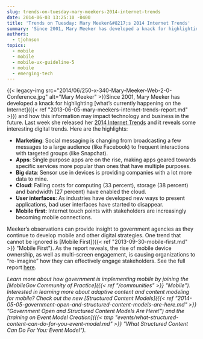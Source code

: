 ```yaml
---
slug: trends-on-tuesday-mary-meekers-2014-internet-trends
date: 2014-06-03 13:25:10 -0400
title: 'Trends on Tuesday: Mary Meeker&#8217;s 2014 Internet Trends'
summary: 'Since 2001, Mary Meeker has developed a knack for highlighting what’s currently happening on the Internet and how this information may impact technology and business in the future. Last week she released her 2014 Internet Trends and it reveals some interesting digital trends. Here are the highlights: Marketing: Social messaging is changing'
authors:
  - tjohnson
topics:
  - mobile
  - mobile
  - mobile-ux-guideline-5
  - mobile
  - emerging-tech
---
```


{{< legacy-img src="2014/06/250-x-340-Mary-Meeker-Web-2-0-Conference.jpg" alt="Mary Meeker" >}}Since 2001, Mary Meeker has developed a knack for highlighting [what’s currently happening on the Internet]({{< ref "2013-06-05-mary-meekers-internet-trends-report.md" >}}) and how this information may impact technology and business in the future. Last week she released her [2014 Internet Trends](http://www.kpcb.com/internet-trends) and it reveals some interesting digital trends. Here are the highlights:

  * **Marketing**: Social messaging is changing from broadcasting a few messages to a large audience (like Facebook) to frequent interactions with targeted groups (like Snapchat).
  * **Apps**: Single purpose apps are on the rise, making apps geared towards specific services more popular than ones that have multiple purposes.
  * **Big data**: Sensor use in devices is providing companies with a lot more data to mine.
  * **Cloud**: Falling costs for computing (33 percent), storage (38 percent) and bandwidth (27 percent) have enabled the cloud.
  * **User interfaces**: As industries have developed new ways to present applications, bad user interfaces have started to disappear.
  * **Mobile first:** Internet touch points with stakeholders are increasingly becoming mobile connections.

Meeker’s observations can provide insight to government agencies as they continue to develop mobile and other digital strategies. One trend that cannot be ignored is [Mobile First]({{< ref "2013-09-30-mobile-first.md" >}} "Mobile First"). As the report reveals, the rise of mobile device ownership, as well as multi-screen engagement, is causing organizations to &#8220;re-imagine&#8221; how they can effectively engage stakeholders. See the full report [here](http://www.kpcb.com/internet-trends "2014 Internet Trends Report").

_Learn more about how government is implementing mobile by joining the [MobileGov Community of Practice]({{< ref "/communities" >}} "Mobile"). Interested in learning more about adaptive content and content modeling for mobile? Check out the new [Structured Content Models]({{< ref "2014-05-05-government-open-and-structured-content-models-are-here.md" >}} "Government Open and Structured Content Models Are Here!") and the [training on Event Model Creation]({{< tmp "events/what-structured-content-can-do-for-you-event-model.md" >}} "What Structured Content Can Do For You: Event Model")._
